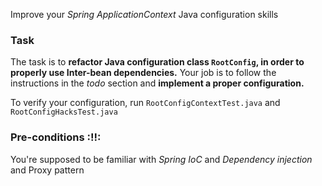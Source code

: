 Improve your *Spring ApplicationContext* Java configuration skills
### Task
The task is to **refactor Java configuration class `RootConfig`, in order to properly use Inter-bean dependencies.** 
Your job is to follow the instructions in the *todo* section and **implement 
a proper configuration.**  

To verify your configuration, run `RootConfigContextTest.java` and `RootConfigHacksTest.java`

 
### Pre-conditions :!!:
You're supposed to be familiar with *Spring IoC* and *Dependency injection* and Proxy pattern

